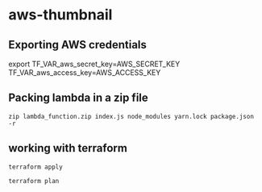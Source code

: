 # aws-thumbnail

## Exporting AWS credentials

export TF_VAR_aws_secret_key=AWS_SECRET_KEY TF_VAR_aws_access_key=AWS_ACCESS_KEY

## Packing lambda in a zip file

    zip lambda_function.zip index.js node_modules yarn.lock package.json  -r

## working with terraform

    terraform apply

    terraform plan
